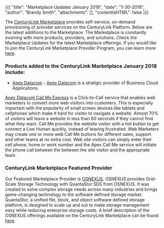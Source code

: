 {{{
"title": "Marketplace Updates January 2018",
"date": "1-30-2018",
"author": "Brandy Smith",
"attachments": [],
"contentIsHTML": false
}}}

The [CenturyLink Marketplace](https://www.ctl.io/marketplace-home/) provides self-service, on-demand provisioning of provider services on the CenturyLink Platform. Below are the latest additions to the Marketplace.
The Marketplace is constantly evolving with more products, providers, and solutions. Check the Marketplace Updates for the latest Marketplace offerings. If you would like to join the CenturyLink Marketplace Provider Program, you can learn more [here](https://www.ctl.io/marketplace-program/).

### Products added to the CenturyLink Marketplace January 2018 include:

* [Apex Datacom](https://www.ctl.io/marketplace/partner/APEX/) - [Apex Datacom](http://www.apexdatacom.com/) is a stratigic provider of Business Cloud Applications.

[Apex Datacom Call Me Express](https://www.ctl.io/marketplace/partner/APEX/product/Call%20Me%20Express/) is a Click-to-Call service that enables web marketers to convert more web visitors into customers. This is especially important with the popularity of small screen devices like tablets and cellphones which make it hard for visitor to navigate a website. Almost 70% of visitors will leave a website in less than 60 seconds if they cannot find what they want. Call Me provides the website visitor with a hot button to get connect a Live Human quickly, instead of leaving frustrated. Web Marketers may create one or more web Call Me buttons for different sales, support and other teams at no extra cost. Web site visitors can simply enter their cell phone, home or work number and the Apex Call Me service will initiate the phone call between the between the site visitor and the appropriate team.

### CenturyLink Marketplace Featured Provider

Our Featured Marketplace Provider is [OSNEXUS](https://www.osnexus.com/). OSNEXUS provides Grid-Scale Storage Technology with QuantaStor SDS from OSNEXUS. It was created to solve complex storage needs across many industries and brings game-changing technology to the software defined storage market. QuantaStor, a unified file, block, and object software defined storage platform, is designed to scale up and out to make storage management easy while reducing enterprise storage costs. A brief description of the OSNEXUS offerings available on the CenturyLink Marketplace can be found [here](https://www.ctl.io/marketplace/partner/ZV5T/).
